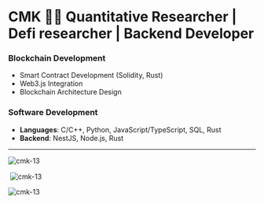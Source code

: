 # CMK 👨‍💻 Quantitative Researcher | Defi researcher | Backend Developer

### Blockchain Development
- Smart Contract Development (Solidity, Rust)
- Web3.js Integration
- Blockchain Architecture Design

### Software Development
- **Languages**: C/C++, Python, JavaScript/TypeScript, SQL, Rust
- **Backend**: NestJS, Node.js, Rust

---

<p><img align="centre" src="https://github-readme-stats.vercel.app/api/top-langs?username=cmk-13&show_icons=true&locale=en&layout=compact" alt="cmk-13" /></p>
<p>&nbsp;<img align="center" src="https://github-readme-stats.vercel.app/api?username=cmk-13&show_icons=true&locale=en" alt="cmk-13" /></p>
<p><img align="centre" src="https://github-readme-streak-stats.herokuapp.com/?user=cmk-13&" alt="cmk-13" /></p>
